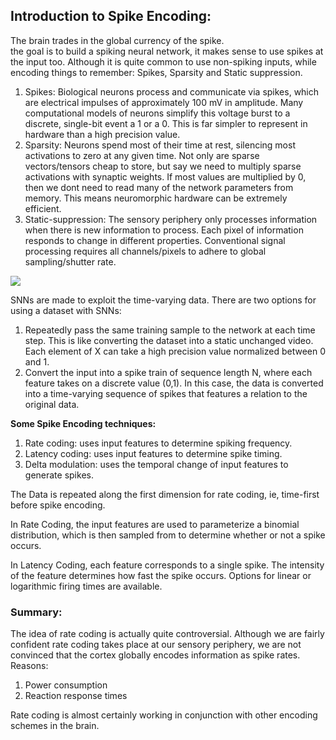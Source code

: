 ## Introduction to Spike Encoding:

The brain trades in the global currency of the spike.   
the goal is to build a spiking neural network, it makes sense to use spikes at the input too. Although it is quite common to use non-spiking inputs, while encoding things to remember: Spikes, Sparsity and Static suppression.

1. Spikes: Biological neurons process and communicate via spikes, which are electrical impulses of approximately 100 mV in amplitude. Many computational models of neurons simplify this voltage burst to a discrete, single-bit event a 1 or a 0. This is far simpler to represent in hardware than a high precision value.
2. Sparsity: Neurons spend most of their time at rest, silencing most activations to zero at any given time. Not only are sparse vectors/tensors cheap to store, but say we need to multiply sparse activations with synaptic weights. If most values are multiplied by 0, then we dont need to read many of the network parameters from memory. This means neuromorphic hardware can be extremely efficient.
3. Static-suppression: The sensory periphery only processes information when there is new information to process. Each pixel of information responds to change in different properties. Conventional signal processing requires all channels/pixels to adhere to global sampling/shutter rate. 
   

![](https://github.com/jeshraghian/snntorch/blob/master/docs/_static/img/examples/tutorial1/3s.png?raw=true)

SNNs are made to exploit the time-varying data. There are two options for using a dataset with SNNs:
1. Repeatedly pass the same training sample to the network at each time step. This is like converting the dataset into a static unchanged video. Each element of X can take a high precision value normalized between 0 and 1.
2. Convert the input into a spike train of sequence length N, where each feature takes on a discrete value (0,1). In this case, the data is converted into a time-varying sequence of spikes that features a relation to the original data.

**Some Spike Encoding techniques:**
1. Rate coding: uses input features to determine spiking frequency.
2. Latency coding: uses input features to determine spike timing.
3. Delta modulation: uses the temporal change of input features to generate spikes.

The Data is repeated along the first dimension for rate coding, ie, time-first before spike encoding.

In Rate Coding, the input features are used to parameterize a binomial distribution, which is then sampled from to determine whether or not a spike occurs.

In Latency Coding, each feature corresponds to a single spike. The intensity of the feature determines how fast the spike occurs. Options for linear or logarithmic firing times are available.

### Summary:

The idea of rate coding is actually quite controversial. Although we are fairly confident rate coding takes place at our sensory periphery, we are not convinced that the cortex globally encodes information as spike rates. Reasons:
1. Power consumption
2. Reaction response times

Rate coding is almost certainly working in conjunction with other encoding schemes in the brain. 




















